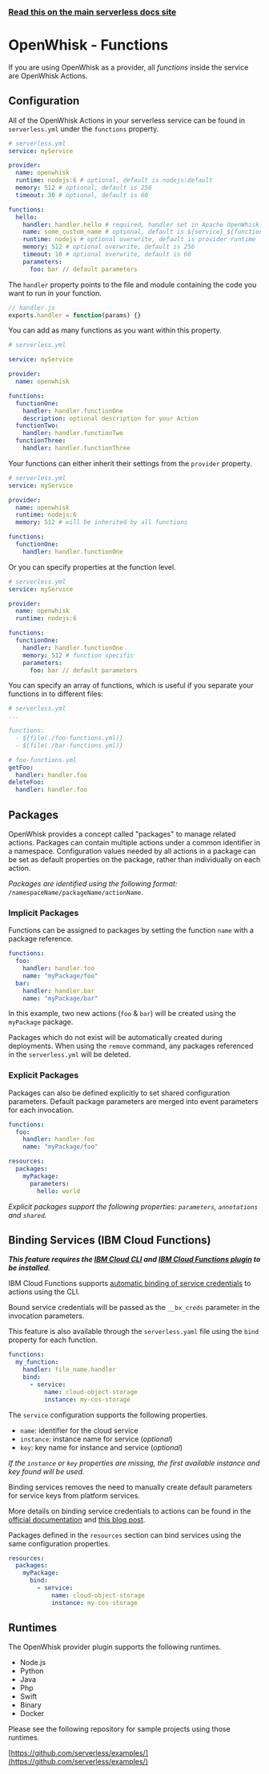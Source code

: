 <!--
title: Serverless Framework - Apache OpenWhisk Guide - Functions
menuText: Functions
menuOrder: 5
description: How to configure Apache OpenWhisk functions in the Serverless Framework
layout: Doc
-->

<!-- DOCS-SITE-LINK:START automatically generated  -->
### [Read this on the main serverless docs site](https://www.serverless.com/framework/docs/providers/openwhisk/guide/functions)
<!-- DOCS-SITE-LINK:END -->

# OpenWhisk - Functions

If you are using OpenWhisk as a provider, all *functions* inside the service are OpenWhisk Actions.

## Configuration

All of the OpenWhisk Actions in your serverless service can be found in `serverless.yml` under the `functions` property.

```yml
# serverless.yml
service: myService

provider:
  name: openwhisk
  runtime: nodejs:6 # optional, default is nodejs:default
  memory: 512 # optional, default is 256
  timeout: 30 # optional, default is 60

functions:
  hello:
    handler: handler.hello # required, handler set in Apache OpenWhisk
    name: some_custom_name # optional, default is ${service}_${function}
    runtime: nodejs # optional overwrite, default is provider runtime
    memory: 512 # optional overwrite, default is 256
    timeout: 10 # optional overwrite, default is 60
    parameters:
      foo: bar // default parameters
```

The `handler` property points to the file and module containing the code you want to run in your function.

```javascript
// handler.js
exports.handler = function(params) {}
```

You can add as many functions as you want within this property.

```yml
# serverless.yml

service: myService

provider:
  name: openwhisk

functions:
  functionOne:
    handler: handler.functionOne
    description: optional description for your Action
  functionTwo:
    handler: handler.functionTwo
  functionThree:
    handler: handler.functionThree
```

Your functions can either inherit their settings from the `provider` property.

```yml
# serverless.yml
service: myService

provider:
  name: openwhisk
  runtime: nodejs:6
  memory: 512 # will be inherited by all functions

functions:
  functionOne:
    handler: handler.functionOne
```

Or you can specify properties at the function level.

```yml
# serverless.yml
service: myService

provider:
  name: openwhisk
  runtime: nodejs:6

functions:
  functionOne:
    handler: handler.functionOne
    memory: 512 # function specific
    parameters:
      foo: bar // default parameters
```

You can specify an array of functions, which is useful if you separate your functions in to different files:

```yml
# serverless.yml
...

functions:
  - ${file(./foo-functions.yml)}
  - ${file(./bar-functions.yml)}
```

```yml
# foo-functions.yml
getFoo:
  handler: handler.foo
deleteFoo:
  handler: handler.foo
```

## Packages

OpenWhisk provides a concept called "packages" to manage related actions. Packages can contain multiple actions under a common identifier in a namespace. Configuration values needed by all actions in a package can be set as default properties on the package, rather than individually on each action.

*Packages are identified using the following format:* `/namespaceName/packageName/actionName`.

### Implicit Packages

Functions can be assigned to packages by setting the function `name` with a package reference.

```yaml
functions:
  foo:
    handler: handler.foo
    name: "myPackage/foo"
  bar:
    handler: handler.bar
    name: "myPackage/bar"
```

In this example, two new actions (`foo` & `bar`) will be created using the `myPackage` package.

Packages which do not exist will be automatically created during deployments. When using the `remove` command, any packages referenced in the `serverless.yml` will be deleted.

### Explicit Packages

Packages can also be defined explicitly to set shared configuration parameters. Default package parameters are merged into event parameters for each invocation.

```yaml
functions:
  foo:
    handler: handler.foo
    name: "myPackage/foo"

resources:
  packages:
    myPackage:
      parameters:
        hello: world
```

*Explicit packages support the following properties: `parameters`, `annotations` and `shared`.*

## Binding Services (IBM Cloud Functions)

***This feature requires the [IBM Cloud CLI](https://console.bluemix.net/docs/cli/reference/bluemix_cli/download_cli.html#download_install) and [IBM Cloud Functions plugin](https://console.bluemix.net/openwhisk/learn/cli) to be installed.***

IBM Cloud Functions supports [automatic binding of service credentials](https://console.bluemix.net/docs/openwhisk/binding_services.html#binding_services) to actions using the CLI.

Bound service credentials will be passed as the `__bx_creds` parameter in the invocation parameters.

This feature is also available through the `serverless.yaml` file using the `bind` property for each function.

```yaml
functions:
  my_function:
    handler: file_name.handler    
    bind:
      - service:
          name: cloud-object-storage
          instance: my-cos-storage
```

The `service` configuration supports the following properties.

- `name`: identifier for the cloud service
- `instance`: instance name for service (*optional*) 
- `key`: key name for instance and service (*optional*) 

*If the `instance` or `key` properties are missing, the first available instance and key found will be used.*

Binding services removes the need to manually create default parameters for service keys from platform services.

More details on binding service credentials to actions can be found in the [official documentation](https://console.bluemix.net/docs/openwhisk/binding_services.html#binding_services) and [this blog post](http://jamesthom.as/blog/2018/06/05/binding-iam-services-to-ibm-cloud-functions/).

Packages defined in the `resources` section can bind services using the same configuration properties.

```yaml
resources:
  packages:
    myPackage:
      bind:
        - service:
            name: cloud-object-storage
            instance: my-cos-storage
```
## Runtimes

The OpenWhisk provider plugin supports the following runtimes.

- Node.js
- Python
- Java
- Php
- Swift
- Binary
- Docker

Please see the following repository for sample projects using those runtimes.

[https://github.com/serverless/examples/](https://github.com/serverless/examples/)
